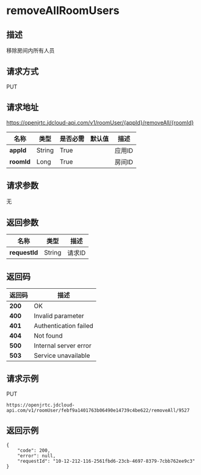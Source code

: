 # removeAllRoomUsers


## 描述
移除房间内所有人员


## 请求方式
PUT

## 请求地址
https://openjrtc.jdcloud-api.com/v1/roomUser/{appId}/removeAll/{roomId}

|名称|类型|是否必需|默认值|描述|
|---|---|---|---|---|
|**appId**|String|True| |应用ID|
|**roomId**|Long|True| |房间ID|

## 请求参数
无


## 返回参数
|名称|类型|描述|
|---|---|---|
|**requestId**|String|请求ID|


## 返回码
|返回码|描述|
|---|---|
|**200**|OK|
|**400**|Invalid parameter|
|**401**|Authentication failed|
|**404**|Not found|
|**500**|Internal server error|
|**503**|Service unavailable|

## 请求示例
PUT
```
https://openjrtc.jdcloud-api.com/v1/roomUser/febf9a1401763b06490e14739c4be622/removeAll/9527

```

## 返回示例
```
{
    "code": 200, 
    "error": null, 
    "requestId": "10-12-212-116-2561fbd6-23cb-4697-8379-7cbb762ee9c3"
}
```
